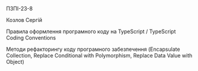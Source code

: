 ПЗПІ-23-8

Козлов Сергій

Правила оформлення програмного коду на TypeScript / TypeScript Coding Conventions

Методи рефакторингу коду програмного забезпечення (Encapsulate Collection, Replace Conditional with Polymorphism, Replace Data Value with Object)
